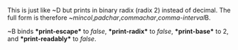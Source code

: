  



This is just like &#126;D but prints in binary radix (radix 2) instead of decimal. The full form is therefore &#126;*mincol*,*padchar*,*commachar*,*comma-interval*B. 



&#126;B binds **\*print-escape\*** to *false*, **\*print-radix\*** to *false*, **\*print-base\*** to 2, and **\*print-readably\*** to *false*. 







 



 



